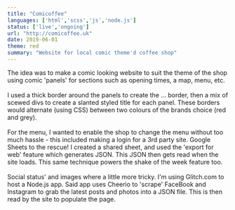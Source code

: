 ```yaml
---
title: "Comicoffee"
languages: ['html','scss','js','node.js']
status: ['live','ongoing']
url: "http://comicoffee.uk"
date: 2019-06-01
theme: red
summary: "Website for local comic theme'd coffee shop"
---
```

The idea was to make a comic looking website to suit the theme of the shop using comic 'panels' for sections such as opening times, a map, menu, etc.
</br></br>
I used a thick border around the panels to create the ... border, then a mix of scewed divs to create a slanted styled title for each panel. These borders would alternate (using CSS) between two colours of the brands choice (red and grey).
</br></br>
For the menu, I wanted to enable the shop to change the menu without too much hassle - this included making a login for a 3rd party site. Google Sheets to the rescue! I created a shared sheet, and used the 'export for web' feature which generates JSON. This JSON then gets read when the site loads. This same technique powers the shake of the week feature too.
</br></br>
Social status' and images where a little more tricky. I'm using Glitch.com to host a Node.js app. Said app uses Cheerio to 'scrape' FaceBook and Instagram to grab the latest posts and photos into a JSON file. This is then read by the site to populate the page.